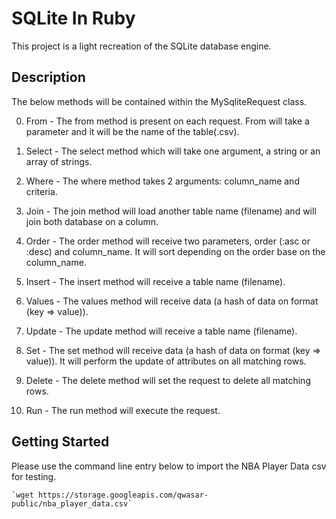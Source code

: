 # SQLite In Ruby

This project is a light recreation of the SQLite database engine. 

## Description

The below methods will be contained within the MySqliteRequest class.

0. From - The from method is present on each request. From will take a parameter and it will be the name of the table(.csv). 

1. Select - The select method which will take one argument, a string or an array of strings. 

2. Where - The where method takes 2 arguments: column_name and criteria. 

3. Join - The join method will load another table name (filename) and will join both database on a column.

4. Order - The order method will receive two parameters, order (:asc or :desc) and column_name. It will sort depending on the order base on the column_name.

5. Insert - The insert method will receive a table name (filename).

6. Values - The values method will receive data (a hash of data on format (key => value)).

7. Update - The update method will receive a table name (filename).

8. Set - The set method will receive data (a hash of data on format (key => value)). It will perform the update of attributes on all matching rows.

9. Delete - The delete method will set the request to delete all matching rows.

10. Run - The run method will execute the request.

## Getting Started

Please use the command line entry below to import the NBA Player Data csv for testing.

    `wget https://storage.googleapis.com/qwasar-public/nba_player_data.csv`


